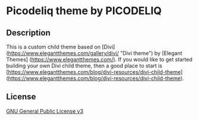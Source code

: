 Picodeliq theme by PICODELIQ
============================

## Description

This is a custom child theme based on [Divi] (https://www.elegantthemes.com/gallery/divi/ "Divi theme") by [Elegant Themes] (https://www.elegantthemes.com/). If you would like to get started building your own Divi child theme, then a good place to start is [https://www.elegantthemes.com/blog/divi-resources/divi-child-theme] (https://www.elegantthemes.com/blog/divi-resources/divi-child-theme).

## License

[GNU General Public License v3](LICENSE)